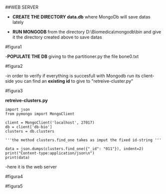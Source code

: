 ##WEB SERVER

- **CREATE THE DIRECTORY** **data\.db** where MongoDb will save datas lately

- **RUN MONGODB** from the directory D:\Biomedica\mongodb\bin and give it the directory created above to save datas

#figura1

-**POPULATE THE DB** giving to the partitioner.py the file bone0.txt

#figura2


-in order to verify if everything is succesfull with Mongodb run its client-side
 you can find an **existing id** to give to "retreive-cluster.py"


#figura3


**retreive-clusters.py**

    import json
    from pymongo import MongoClient

    client = MongoClient('localhost', 27017)
    db = client['db-bio']
    clusters = db.clusters
    
    '''the method clusters.find_one takes as imput the fixed id-string '''
    
    data = json.dumps(clusters.find_one({"_id": "011"}), indent=2)
    print("Content-type:application/json\n")
    print(data)
    
    
    
    
-here it is the web server

#figura4

#figura5


